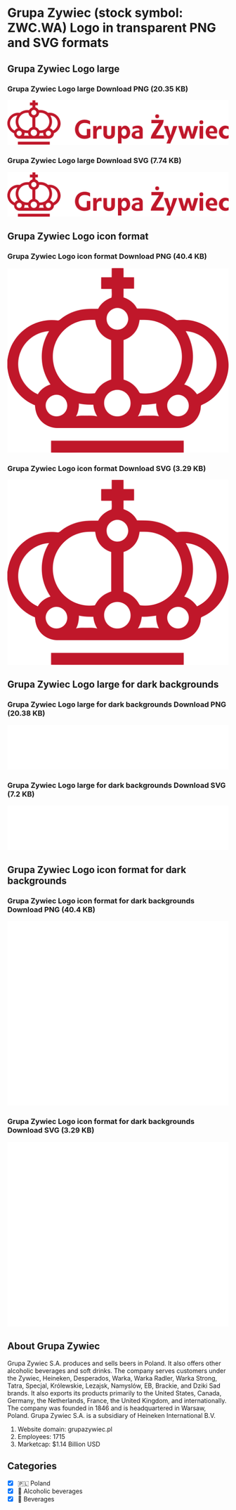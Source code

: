 # Grupa Zywiec (stock symbol: ZWC.WA) Logo in transparent PNG and SVG formats

## Grupa Zywiec Logo large

### Grupa Zywiec Logo large Download PNG (20.35 KB)

![Grupa Zywiec Logo large Download PNG (20.35 KB)](/img/orig/ZWC.WA_BIG-f82d4ff0.png)

### Grupa Zywiec Logo large Download SVG (7.74 KB)

![Grupa Zywiec Logo large Download SVG (7.74 KB)](/img/orig/ZWC.WA_BIG-ca68a45e.svg)

## Grupa Zywiec Logo icon format

### Grupa Zywiec Logo icon format Download PNG (40.4 KB)

![Grupa Zywiec Logo icon format Download PNG (40.4 KB)](/img/orig/ZWC.WA-02a1c6c9.png)

### Grupa Zywiec Logo icon format Download SVG (3.29 KB)

![Grupa Zywiec Logo icon format Download SVG (3.29 KB)](/img/orig/ZWC.WA-70c983ac.svg)

## Grupa Zywiec Logo large for dark backgrounds

### Grupa Zywiec Logo large for dark backgrounds Download PNG (20.38 KB)

![Grupa Zywiec Logo large for dark backgrounds Download PNG (20.38 KB)](/img/orig/ZWC.WA_BIG.D-b4f504b7.png)

### Grupa Zywiec Logo large for dark backgrounds Download SVG (7.2 KB)

![Grupa Zywiec Logo large for dark backgrounds Download SVG (7.2 KB)](/img/orig/ZWC.WA_BIG.D-e98cc60d.svg)

## Grupa Zywiec Logo icon format for dark backgrounds

### Grupa Zywiec Logo icon format for dark backgrounds Download PNG (40.4 KB)

![Grupa Zywiec Logo icon format for dark backgrounds Download PNG (40.4 KB)](/img/orig/ZWC.WA.D-7f2cfe82.png)

### Grupa Zywiec Logo icon format for dark backgrounds Download SVG (3.29 KB)

![Grupa Zywiec Logo icon format for dark backgrounds Download SVG (3.29 KB)](/img/orig/ZWC.WA.D-dfa2b5f3.svg)

## About Grupa Zywiec

Grupa Zywiec S.A. produces and sells beers in Poland. It also offers other alcoholic beverages and soft drinks. The company serves customers under the Zywiec, Heineken, Desperados, Warka, Warka Radler, Warka Strong, Tatra, Specjal, Królewskie, Lezajsk, Namyslów, EB, Brackie, and Dziki Sad brands. It also exports its products primarily to the United States, Canada, Germany, the Netherlands, France, the United Kingdom, and internationally. The company was founded in 1846 and is headquartered in Warsaw, Poland. Grupa Zywiec S.A. is a subsidiary of Heineken International B.V.

1. Website domain: grupazywiec.pl
2. Employees: 1715
3. Marketcap: $1.14 Billion USD


## Categories
- [x] 🇵🇱 Poland
- [x] 🍷 Alcoholic beverages
- [x] 🥤 Beverages
